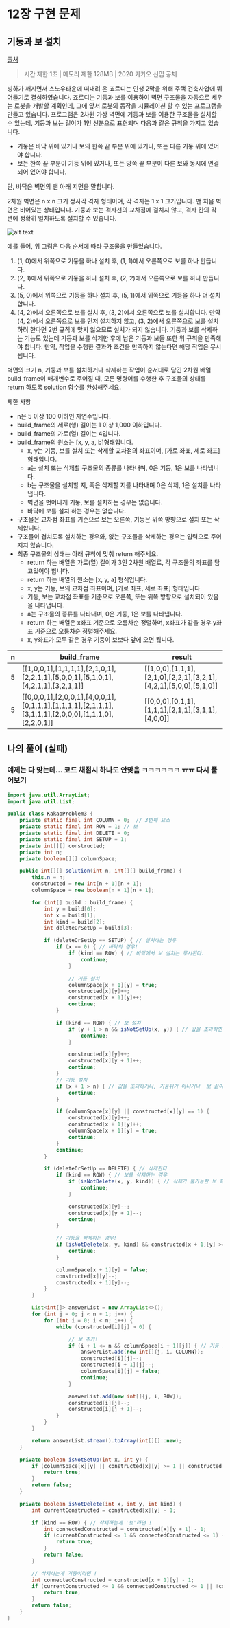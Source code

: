 # 12장 구현 문제

## 기둥과 보 설치

[출처](https://programmers.co.kr/learn/courses/30/lessons/60061)

 > 시간 제한 1초 | 메모리 제한 128MB | 2020 카카오 신입 공채  
 

빙하가 깨지면서 스노우타운에 떠내려 온 죠르디는 인생 2막을 위해 주택 건축사업에 뛰어들기로 결심하였습니다. 죠르디는 기둥과 보를 이용하여 벽면 구조물을 자동으로 세우는 로봇을 개발할 계획인데, 그에 앞서 로봇의 동작을 시뮬레이션 할 수 있는 프로그램을 만들고 있습니다.
프로그램은 2차원 가상 벽면에 기둥과 보를 이용한 구조물을 설치할 수 있는데, 기둥과 보는 길이가 1인 선분으로 표현되며 다음과 같은 규칙을 가지고 있습니다.

 - 기둥은 바닥 위에 있거나 보의 한쪽 끝 부분 위에 있거나, 또는 다른 기둥 위에 있어야 합니다. 
 - 보는 한쪽 끝 부분이 기둥 위에 있거나, 또는 양쪽 끝 부분이 다른 보와 동시에 연결되어 있어야 합니다.

단, 바닥은 벽면의 맨 아래 지면을 말합니다.

2차원 벽면은 n x n 크기 정사각 격자 형태이며, 각 격자는 1 x 1 크기입니다. 맨 처음 벽면은 비어있는 상태입니다. 기둥과 보는 격자선의 교차점에 걸치지 않고, 격자 칸의 각 변에 정확히 일치하도록 설치할 수 있습니다.

![alt text](https://grepp-programmers.s3.amazonaws.com/files/production/c453630fa0/834b86e5-6fd0-4d3c-8023-7f853ea4301f.jpg)

예를 들어, 위 그림은 다음 순서에 따라 구조물을 만들었습니다.

1. (1, 0)에서 위쪽으로 기둥을 하나 설치 후, (1, 1)에서 오른쪽으로 보를 하나 만듭니다.
1. (2, 1)에서 위쪽으로 기둥을 하나 설치 후, (2, 2)에서 오른쪽으로 보를 하나 만듭니다.
1. (5, 0)에서 위쪽으로 기둥을 하나 설치 후, (5, 1)에서 위쪽으로 기둥을 하나 더 설치합니다.
1. (4, 2)에서 오른쪽으로 보를 설치 후, (3, 2)에서 오른쪽으로 보를 설치합니다.
만약 (4, 2)에서 오른쪽으로 보를 먼저 설치하지 않고, (3, 2)에서 오른쪽으로 보를 설치하려 한다면 2번 규칙에 맞지 않으므로 설치가 되지 않습니다. 기둥과 보를 삭제하는 기능도 있는데 기둥과 보를 삭제한 후에 남은 기둥과 보들 또한 위 규칙을 만족해야 합니다. 만약, 작업을 수행한 결과가 조건을 만족하지 않는다면 해당 작업은 무시됩니다.

벽면의 크기 n, 기둥과 보를 설치하거나 삭제하는 작업이 순서대로 담긴 2차원 배열 build_frame이 매개변수로 주어질 때, 모든 명령어를 수행한 후 구조물의 상태를 return 하도록 solution 함수를 완성해주세요.

제한 사항
   -  n은 5 이상 100 이하인 자연수입니다.
   - build_frame의 세로(행) 길이는 1 이상 1,000 이하입니다.
   - build_frame의 가로(열) 길이는 4입니다.
   - build_frame의 원소는 [x, y, a, b]형태입니다.
     - x, y는 기둥, 보를 설치 또는 삭제할 교차점의 좌표이며, [가로 좌표, 세로 좌표] 형태입니다.
     - a는 설치 또는 삭제할 구조물의 종류를 나타내며, 0은 기둥, 1은 보를 나타냅니다.
     - b는 구조물을 설치할 지, 혹은 삭제할 지를 나타내며 0은 삭제, 1은 설치를 나타냅니다.
     - 벽면을 벗어나게 기둥, 보를 설치하는 경우는 없습니다.
     - 바닥에 보를 설치 하는 경우는 없습니다.
   - 구조물은 교차점 좌표를 기준으로 보는 오른쪽, 기둥은 위쪽 방향으로 설치 또는 삭제합니다.
   - 구조물이 겹치도록 설치하는 경우와, 없는 구조물을 삭제하는 경우는 입력으로 주어지지 않습니다.
   - 최종 구조물의 상태는 아래 규칙에 맞춰 return 해주세요.
     - return 하는 배열은 가로(열) 길이가 3인 2차원 배열로, 각 구조물의 좌표를 담고있어야 합니다.
     - return 하는 배열의 원소는 [x, y, a] 형식입니다.
     - x, y는 기둥, 보의 교차점 좌표이며, [가로 좌표, 세로 좌표] 형태입니다.
     - 기둥, 보는 교차점 좌표를 기준으로 오른쪽, 또는 위쪽 방향으로 설치되어 있음을 나타냅니다.
     - a는 구조물의 종류를 나타내며, 0은 기둥, 1은 보를 나타냅니다.
     - return 하는 배열은 x좌표 기준으로 오름차순 정렬하며, x좌표가 같을 경우 y좌표 기준으로 오름차순 정렬해주세요.
     - x, y좌표가 모두 같은 경우 기둥이 보보다 앞에 오면 됩니다.
  
  | n | build_frame | result| 
| ----------|-----------|-|
|5|[[1,0,0,1],[1,1,1,1],[2,1,0,1],[2,2,1,1],[5,0,0,1],[5,1,0,1],[4,2,1,1],[3,2,1,1]]|[[1,0,0],[1,1,1],[2,1,0],[2,2,1],[3,2,1],[4,2,1],[5,0,0],[5,1,0]]|
|5|[[0,0,0,1],[2,0,0,1],[4,0,0,1],[0,1,1,1],[1,1,1,1],[2,1,1,1],[3,1,1,1],[2,0,0,0],[1,1,1,0],[2,2,0,1]]|[[0,0,0],[0,1,1],[1,1,1],[2,1,1],[3,1,1],[4,0,0]]|


## 나의 풀이 (실패) 
### 예제는 다 맞는데... 코드 채점시 하나도 안맞음 ㅋㅋㅋㅋㅋㅋ ㅠㅠ 다시 풀어보기
```java
import java.util.ArrayList;
import java.util.List;

public class KakaoProblem3 {
    private static final int COLUMN = 0;  // 3번째 요소
    private static final int ROW = 1; // 보
    private static final int DELETE = 0;
    private static final int SETUP = 1;
    private int[][] constructed;
    private int n;
    private boolean[][] columnSpace;

    public int[][] solution(int n, int[][] build_frame) {
        this.n = n;
        constructed = new int[n + 1][n + 1];
        columnSpace = new boolean[n + 1][n + 1];

        for (int[] build : build_frame) {
            int y = build[0];
            int x = build[1];
            int kind = build[2];
            int deleteOrSetUp = build[3];

            if (deleteOrSetUp == SETUP) { // 설치하는 경우
                if (x == 0) { // 바닥의 경우!
                    if (kind == ROW) { // 바닥에서 보 설치는 무시된다.
                        continue;
                    }

                    // 기둥 설치
                    columnSpace[x + 1][y] = true;
                    constructed[x][y]++;
                    constructed[x + 1][y]++;
                    continue;
                }

                if (kind == ROW) { // 보 설치
                    if (y + 1 > n && isNotSetUp(x, y)) { // 값을 초과하면 무시한다
                        continue;
                    }

                    constructed[x][y]++;
                    constructed[x][y + 1]++;
                    continue;
                }
                // 기둥 설치
                if (x + 1 > n) { // 값을 초과하거나, 기둥위가 아니거나  보 끝이 아닌 경우 기둥을 세우는 경우는 무시한다!
                    continue;
                }

                if (columnSpace[x][y] || constructed[x][y] == 1) {
                    constructed[x][y]++;
                    constructed[x + 1][y]++;
                    columnSpace[x + 1][y] = true;
                    continue;
                }
                continue;
            }

            if (deleteOrSetUp == DELETE) { // 삭제한다
                if (kind == ROW) { // 보를 삭제하는 경우
                    if (isNotDelete(x, y, kind)) { // 삭제가 불가능한 보 혹은 기둥이면 무시한다
                        continue;
                    }

                    constructed[x][y]--;
                    constructed[x][y + 1]--;
                    continue;
                }

                // 기둥을 삭제하는 경우!
                if (isNotDelete(x, y, kind) && constructed[x + 1][y] >= 2) { // 기둥이 아니거나, 삭제 불가능하다면! 무시!
                    continue;
                }

                columnSpace[x + 1][y] = false;
                constructed[x][y]--;
                constructed[x + 1][y]--;
            }
        }

        List<int[]> answerList = new ArrayList<>();
        for (int j = 0; j < n + 1; j++) {
            for (int i = 0; i < n; i++) {
                while (constructed[i][j] > 0) {

                    // 보 추가!
                    if (i + 1 <= n && columnSpace[i + 1][j]) { // 기둥 : 0, 보 : 1
                        answerList.add(new int[]{j, i, COLUMN});
                        constructed[i][j]--;
                        constructed[i + 1][j]--;
                        columnSpace[i][j] = false;
                        continue;
                    }

                    answerList.add(new int[]{j, i, ROW});
                    constructed[i][j]--;
                    constructed[i][j + 1]--;
                }
            }
        }

        return answerList.stream().toArray(int[][]::new);
    }

    private boolean isNotSetUp(int x, int y) {
        if (columnSpace[x][y] || constructed[x][y] >= 1 || constructed[x + 1][y + 1] >= 1) {
            return true;
        }
        return false;
    }

    private boolean isNotDelete(int x, int y, int kind) {
        int currentConstructed = constructed[x][y] - 1;

        if (kind == ROW) { // 삭제하는게 '보'라면 !
            int connectedConstructed = constructed[x][y + 1] - 1;
            if (currentConstructed <= 1 && connectedConstructed <= 1) { // 삭제 불가능하고!
                return true;
            }
            return false;
        }

        // 삭제하는게 기둥이라면 !
        int connectedConstructed = constructed[x + 1][y] - 1;
        if (currentConstructed <= 1 && connectedConstructed <= 1 || !columnSpace[x + 1][y]) { // 삭제 불가능하고!
            return true;
        }
        return false;
    }
}

```
 
